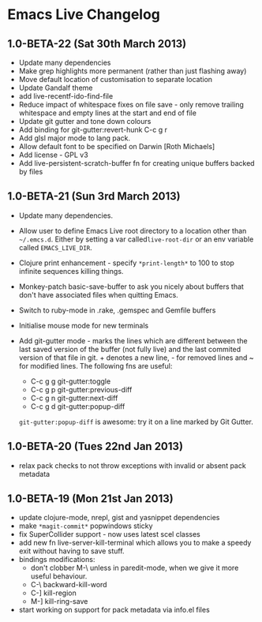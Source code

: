# Emacs Live Changelog

## 1.0-BETA-22 (Sat 30th March 2013)
* Update many dependencies
* Make grep highlights more permanent (rather than just flashing away)
* Move default location of customisation to separate location
* Update Gandalf theme
* add live-recentf-ido-find-file
* Reduce impact of whitespace fixes on file save - only remove trailing
  whitespace and empty lines at the start and end of file
* Update git gutter and tone down colours
* Add binding for git-gutter:revert-hunk C-c g r
* Add glsl major mode to lang pack.
* Allow default font to be specified on Darwin [Roth Michaels]
* Add license - GPL v3
* Add live-persistent-scratch-buffer fn for creating unique buffers
  backed by files


## 1.0-BETA-21 (Sun 3rd March 2013)

* Update many dependencies.
* Allow user to define Emacs Live root directory to a location other
  than `~/.emcs.d`. Either by setting a var called`live-root-dir` or an
  env variable called `EMACS_LIVE_DIR`.
* Clojure print enhancement - specify `*print-length*` to 100 to stop
  infinite sequences killing things.
* Monkey-patch basic-save-buffer to ask you nicely about buffers that
  don't have associated files when quitting Emacs.
* Switch to ruby-mode in .rake, .gemspec and Gemfile buffers
* Initialise mouse mode for new terminals
* Add git-gutter mode - marks the lines which are different between the
  last saved version of the buffer (not fully live) and the last
  commited version of that file in git. + denotes a new line, - for
  removed lines and ~ for modified lines. The following fns are useful:
  - C-c g g git-gutter:toggle
  - C-c g p git-gutter:previous-diff
  - C-c g n git-gutter:next-diff
  - C-c g d git-gutter:popup-diff

  `git-gutter:popup-diff` is awesome: try it on a line marked by Git
  Gutter.


## 1.0-BETA-20 (Tues 22nd Jan 2013)
* relax pack checks to not throw exceptions with invalid or absent pack metadata

## 1.0-BETA-19 (Mon 21st Jan 2013)

* update clojure-mode, nrepl, gist and yasnippet dependencies
* make `*magit-commit*` popwindows sticky
* fix SuperCollider support - now uses latest scel classes
* add new fn live-server-kill-terminal which allows you to make a speedy
  exit without having to save stuff.
* bindings modifications:
  - don't clobber M-\ unless in paredit-mode, when we give it more useful behaviour.
  - C-\ backward-kill-word
  - C-] kill-region
  - M-] kill-ring-save
* start working on support for pack metadata via info.el files
